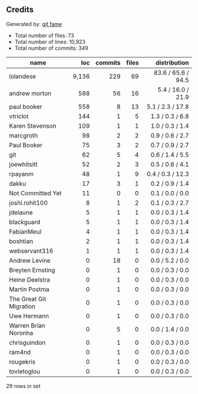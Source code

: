 ## Credits

Generated by: [git fame](https://github.com/oleander/git-fame-rb)

- Total number of files: 73
- Total number of lines: 10,923
- Total number of commits: 349

| name                    | loc   | commits | files | distribution       |
| ----------------------- | -----:| -------:| -----:| ------------------:|
| lolandese               | 9,136 | 229     | 69    | 83.6 / 65.6 / 94.5 |
| andrew morton           | 588   | 56      | 16    | 5.4 / 16.0 / 21.9  |
| paul booker             | 558   | 8       | 13    | 5.1 / 2.3 / 17.8   |
| vtriclot                | 144   | 1       | 5     | 1.3 / 0.3 / 6.8    |
| Karen Stevenson         | 109   | 1       | 1     | 1.0 / 0.3 / 1.4    |
| marcgroth               | 98    | 2       | 2     | 0.9 / 0.6 / 2.7    |
| Paul Booker             | 75    | 3       | 2     | 0.7 / 0.9 / 2.7    |
| git                     | 62    | 5       | 4     | 0.6 / 1.4 / 5.5    |
| joewhitsitt             | 52    | 2       | 3     | 0.5 / 0.6 / 4.1    |
| rpayanm                 | 48    | 1       | 9     | 0.4 / 0.3 / 12.3   |
| dakku                   | 17    | 3       | 1     | 0.2 / 0.9 / 1.4    |
| Not Committed Yet       | 11    | 0       | 0     | 0.1 / 0.0 / 0.0    |
| joshi.rohit100          | 8     | 1       | 2     | 0.1 / 0.3 / 2.7    |
| jdelaune                | 5     | 1       | 1     | 0.0 / 0.3 / 1.4    |
| blackguard              | 5     | 1       | 1     | 0.0 / 0.3 / 1.4    |
| FabianMeul              | 4     | 1       | 1     | 0.0 / 0.3 / 1.4    |
| boshtian                | 2     | 1       | 1     | 0.0 / 0.3 / 1.4    |
| webservant316           | 1     | 1       | 1     | 0.0 / 0.3 / 1.4    |
| Andrew Levine           | 0     | 18      | 0     | 0.0 / 5.2 / 0.0    |
| Breyten Ernsting        | 0     | 1       | 0     | 0.0 / 0.3 / 0.0    |
| Heine Deelstra          | 0     | 1       | 0     | 0.0 / 0.3 / 0.0    |
| Martin Postma           | 0     | 1       | 0     | 0.0 / 0.3 / 0.0    |
| The Great Git Migration | 0     | 1       | 0     | 0.0 / 0.3 / 0.0    |
| Uwe Hermann             | 0     | 1       | 0     | 0.0 / 0.3 / 0.0    |
| Warren Brian Noronha    | 0     | 5       | 0     | 0.0 / 1.4 / 0.0    |
| chrisguindon            | 0     | 1       | 0     | 0.0 / 0.3 / 0.0    |
| ram4nd                  | 0     | 1       | 0     | 0.0 / 0.3 / 0.0    |
| rougekris               | 0     | 1       | 0     | 0.0 / 0.3 / 0.0    |
| tovletoglou             | 0     | 1       | 0     | 0.0 / 0.3 / 0.0    |

29 rows in set
